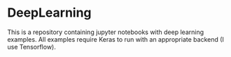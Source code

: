 # DeepLearning

This is a repository containing jupyter notebooks with deep learning examples.   All examples require Keras to run with an appropriate backend (I use Tensorflow).  

